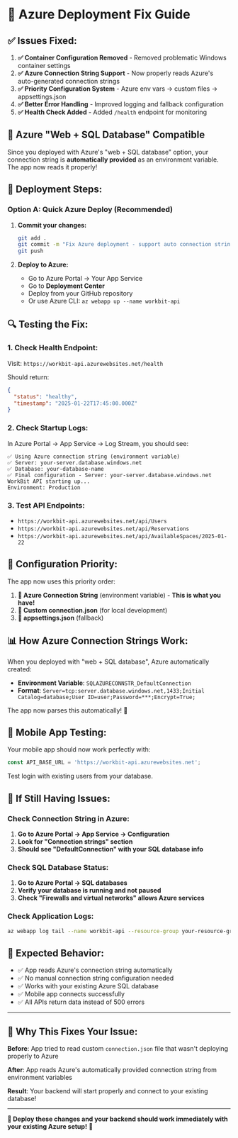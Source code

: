 # 🚀 Azure Deployment Fix Guide

## ✅ **Issues Fixed:**

1. **✅ Container Configuration Removed** - Removed problematic Windows container settings
2. **✅ Azure Connection String Support** - Now properly reads Azure's auto-generated connection strings
3. **✅ Priority Configuration System** - Azure env vars → custom files → appsettings.json
4. **✅ Better Error Handling** - Improved logging and fallback configuration
5. **✅ Health Check Added** - Added `/health` endpoint for monitoring

## 🎯 **Azure "Web + SQL Database" Compatible**

Since you deployed with Azure's "web + SQL database" option, your connection string is **automatically provided** as an environment variable. The app now reads it properly!

## 🚀 **Deployment Steps:**

### **Option A: Quick Azure Deploy (Recommended)**

1. **Commit your changes:**
   ```bash
   git add .
   git commit -m "Fix Azure deployment - support auto connection strings"
   git push
   ```

2. **Deploy to Azure:**
   - Go to Azure Portal → Your App Service
   - Go to **Deployment Center**
   - Deploy from your GitHub repository
   - Or use Azure CLI: `az webapp up --name workbit-api`

## 🔍 **Testing the Fix:**

### **1. Check Health Endpoint:**
Visit: `https://workbit-api.azurewebsites.net/health`

Should return:
```json
{
  "status": "healthy",
  "timestamp": "2025-01-22T17:45:00.000Z"
}
```

### **2. Check Startup Logs:**
In Azure Portal → App Service → Log Stream, you should see:
```
✅ Using Azure connection string (environment variable)
✅ Server: your-server.database.windows.net
✅ Database: your-database-name
✅ Final configuration - Server: your-server.database.windows.net
WorkBit API starting up...
Environment: Production
```

### **3. Test API Endpoints:**
- `https://workbit-api.azurewebsites.net/api/Users`
- `https://workbit-api.azurewebsites.net/api/Reservations`
- `https://workbit-api.azurewebsites.net/api/AvailableSpaces/2025-01-22`

## 🔧 **Configuration Priority:**

The app now uses this priority order:
1. **🥇 Azure Connection String** (environment variable) - **This is what you have!**
2. **🥈 Custom connection.json** (for local development)
3. **🥉 appsettings.json** (fallback)

## 📊 **How Azure Connection Strings Work:**

When you deployed with "web + SQL database", Azure automatically created:
- **Environment Variable**: `SQLAZURECONNSTR_DefaultConnection`
- **Format**: `Server=tcp:server.database.windows.net,1433;Initial Catalog=database;User ID=user;Password=***;Encrypt=True;`

The app now parses this automatically! 🎉

## 📱 **Mobile App Testing:**

Your mobile app should now work perfectly with:
```javascript
const API_BASE_URL = 'https://workbit-api.azurewebsites.net';
```

Test login with existing users from your database.

## 🚨 **If Still Having Issues:**

### **Check Connection String in Azure:**
1. **Go to Azure Portal → App Service → Configuration**
2. **Look for "Connection strings" section**
3. **Should see "DefaultConnection" with your SQL database info**

### **Check SQL Database Status:**
1. **Go to Azure Portal → SQL databases**
2. **Verify your database is running and not paused**
3. **Check "Firewalls and virtual networks" allows Azure services**

### **Check Application Logs:**
```bash
az webapp log tail --name workbit-api --resource-group your-resource-group
```

## 🎯 **Expected Behavior:**

- ✅ App reads Azure's connection string automatically
- ✅ No manual connection string configuration needed
- ✅ Works with your existing Azure SQL database
- ✅ Mobile app connects successfully
- ✅ All APIs return data instead of 500 errors

---

## 🚀 **Why This Fixes Your Issue:**

**Before**: App tried to read custom `connection.json` file that wasn't deploying properly to Azure

**After**: App reads Azure's automatically provided connection string from environment variables

**Result**: Your backend will start properly and connect to your existing database! 

---

**🎯 Deploy these changes and your backend should work immediately with your existing Azure setup!** 🎉 